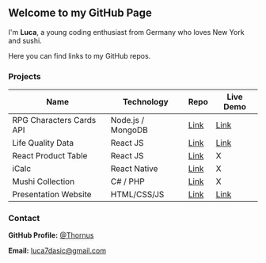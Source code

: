 <link rel="shortcut icon" type="image/x-icon" href="/favicon.ico?">

## Welcome to my GitHub Page

I'm **Luca**, a young coding enthusiast from Germany who loves New York and sushi.

Here you can find links to my GitHub repos.

### Projects

Name                |    Technology    |    Repo                                                |   Live Demo
------------        |   -------------  |-------------                                           |------------
RPG Characters Cards API | Node.js / MongoDB | [Link](https://github.com/Thornus/rpg-characters-cards-api) | [Link](https://rpg-characters-cards-api.herokuapp.com/api/characters)
Life Quality Data   |     React JS     | [Link](https://github.com/Thornus/life-quality-data)   | [Link](https://life-quality-data.firebaseapp.com)
React Product Table |     React JS     | [Link](https://github.com/Thornus/react-product-table) |     X
iCalc               |   React Native   | [Link](https://github.com/Thornus/icalc)               |     X
Mushi Collection    |     C# / PHP     | [Link](https://github.com/Thornus/mushi-collection)    |     X
Presentation Website|    HTML/CSS/JS   | [Link](https://github.com/Thornus/presentation-website)| [Link](https://presentation-website-b4506.firebaseapp.com)

### Contact

**GitHub Profile:** [@Thornus](https://github.com/Thornus)

**Email:** luca7dasic@gmail.com
